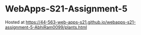 # WebApps-S21-Assignment-5
Hosted at https://44-563-web-apps-s21.github.io/webapps-s21-assignment-5-AbhiRam0099/plants.html
